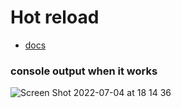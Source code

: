 # Hot reload

- [docs](https://docs.nestjs.com/recipes/hot-reload#hot-module-replacement)

### console output when it works 

![Screen Shot 2022-07-04 at 18 14 36](https://user-images.githubusercontent.com/48758247/177123716-7979e75f-e1de-47b4-94f7-03967904993d.png)
